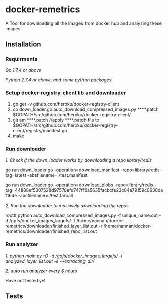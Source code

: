 # docker-remetrics
A Tool for downloading all the images from docker hub and analyzing these images.

## Installation
### Requirments 
*Go 1.7.4 or above*

*Python 2.7.4 or above, and some python packages*

### Setup docker-registry-client lib and downloader
1. go get -v github.com/heroku/docker-registry-client
2. cp down_loader.go auto_download_compressed_images.py ****.patch $GOPATH/src/github.com/heroku/docker-registry-client/
3. git am ****.patch //apply ****.patch file to $GOPATH/src/github.com/heroku/docker-registry-client/registry/manifest.go   
4. make
### Run downloader
*1. Check if the down_loader works by downloading a repo library/redis*

go run down_loader.go -operation=download_manifest -repo=library/redis -tag=latest -absfilename=./test.manifest

go run down_loader.go -operation=download_blobs -repo=library/redis 
-tag=44888ef5307528d97578efd747ff6a5635facbcfe23c84e79159c0630daf16de  -absfilename=./test.tarball

*2. Run the downloader to massively downloading the repos*

root# python auto_download_compressed_images.py -f unique_name.out -d /gpfs/docker_images_largefs/ -l /home/nannan/docker-remetrics/downloader/finished_layer_list.out -r /home/nannan/docker-remetrics/downloader/finished_repo_list.out

### Run analyzer

*1. python main.py -D -d /gpfs/docker_images_largefs/ -l analyzed_layer_list.out -e ~/extracting_dir/*

*2. auto run analyzer every $ hours*

Have not tested yet
## Tests

